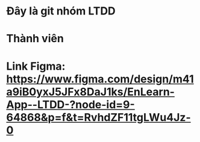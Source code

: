 # Đây là git nhóm LTDD
# Thành viên
# Link Figma: https://www.figma.com/design/m41a9iB0yxJ5JFx8DaJ1ks/EnLearn-App--LTDD-?node-id=9-64868&p=f&t=RvhdZF11tgLWu4Jz-0
